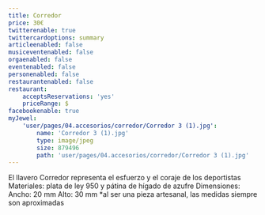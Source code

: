 ```yaml
---
title: Corredor
price: 30€
twitterenable: true
twittercardoptions: summary
articleenabled: false
musiceventenabled: false
orgaenabled: false
eventenabled: false
personenabled: false
restaurantenabled: false
restaurant:
    acceptsReservations: 'yes'
    priceRange: $
facebookenable: true
myJewel:
    'user/pages/04.accesorios/corredor/Corredor 3 (1).jpg':
        name: 'Corredor 3 (1).jpg'
        type: image/jpeg
        size: 879496
        path: 'user/pages/04.accesorios/corredor/Corredor 3 (1).jpg'
---
```


El llavero Corredor representa el esfuerzo y el coraje de los deportistas
Materiales: plata de ley 950 y pátina de hígado de azufre
Dimensiones: Ancho: 20 mm Alto: 30 mm
*al ser una pieza artesanal, las medidas siempre son aproximadas